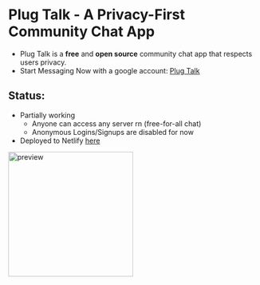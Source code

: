 # Plug Talk - A Privacy-First Community Chat App
- Plug Talk is a **free** and **open source** community chat app that respects users privacy.
- Start Messaging Now with a google account: [Plug Talk](https://nostalgic-visvesvaraya-6c6865.netlify.app/ "PlugTalk")
## Status:
  - Partially working
    - Anyone can access any server rn (free-for-all chat)
    - Anonymous Logins/Signups are disabled for now
  - Deployed to Netlify [here](https://nostalgic-visvesvaraya-6c6865.netlify.app/ "PlugTalk")
<img src="preview.png" alt="preview" height="250"/>
